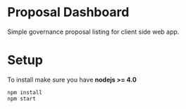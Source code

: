 # Proposal Dashboard

Simple governance proposal listing for client side web app.

# Setup

To install make sure you have **nodejs >= 4.0**

```
npm install
npm start
```
